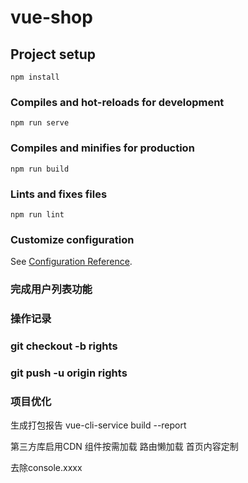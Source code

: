 # vue-shop

## Project setup
```
npm install
```

### Compiles and hot-reloads for development
```
npm run serve
```

### Compiles and minifies for production
```
npm run build
```

### Lints and fixes files
```
npm run lint
```

### Customize configuration
See [Configuration Reference](https://cli.vuejs.org/config/).


### 完成用户列表功能

### 操作记录
### git checkout -b rights
### git push -u origin rights

### 项目优化
生成打包报告
vue-cli-service build --report

第三方库启用CDN
组件按需加载
路由懒加载
首页内容定制

去除console.xxxx
